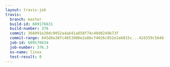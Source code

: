 ```yaml
---
layout: travis-job
travis:
  branch: master
  build-id: 609176631
  build-number: 376
  commit: 366091e20dc9052a4ab41a858f74c49d8249b73f
  commit-range: 845d0a38fc4053980e2a8bcf4026c052e1e6815c...42d359c5646f11262f5f513f93b085acb7295dfc
  job-id: 609176634
  job-number: 376.3
  os-name: linux
  test-result: 0
---
```

